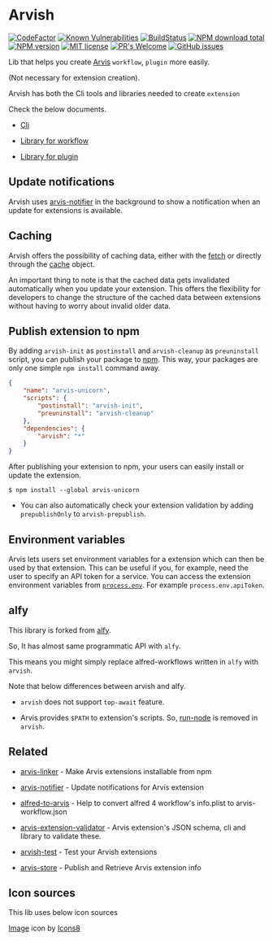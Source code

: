 # Arvish

[![CodeFactor](https://www.codefactor.io/repository/github/jopemachine/arvish/badge)](https://www.codefactor.io/repository/github/jopemachine/arvish)
[![Known Vulnerabilities](https://snyk.io/test/github/jopemachine/arvish/badge.svg)]()
[![BuildStatus](https://api.travis-ci.com/jopemachine/arvish.svg)](https://www.npmjs.com/package/arvish)
[![NPM download total](https://img.shields.io/npm/dt/arvish)](http://badge.fury.io/js/arvish)
[![NPM version](https://badge.fury.io/js/arvish.svg)](http://badge.fury.io/js/arvish)
[![MIT license](https://img.shields.io/badge/License-MIT-blue.svg)](https://lbesson.mit-license.org/)
[![PR's Welcome](https://img.shields.io/badge/PRs-welcome-brightgreen.svg?style=flat)](http://makeapullrequest.com)
[![GitHub issues](https://img.shields.io/github/issues/jopemachine/arvish.svg)](https://GitHub.com/jopemachine/arvish/issues/)

Lib that helps you create [Arvis](https://github.com/jopemachine/arvis) `workflow`, `plugin` more easily.

(Not necessary for extension creation).

Arvish has both the Cli tools and libraries needed to create `extension`

Check the below documents.

* [Cli](./documents/cli.md)

* [Library for workflow](./documents/lib-workflow.md)

* [Library for plugin](./documents/lib-plugin.md)

## Update notifications

Arvish uses [arvis-notifier](https://github.com/jopemachine/arvis-notifier) in the background to show a notification when an update for extensions is available.

## Caching

Arvish offers the possibility of caching data, either with the [fetch](#fetchurl-options) or directly through the [cache](#cache) object.

An important thing to note is that the cached data gets invalidated automatically when you update your extension. This offers the flexibility for developers to change the structure of the cached data between extensions without having to worry about invalid older data.

## Publish extension to npm

By adding `arvish-init` as `postinstall` and `arvish-cleanup` as `preuninstall` script, you can publish your package to [npm](https://npmjs.org). This way, your packages are only one simple `npm install` command away.

```json
{
	"name": "arvis-unicorn",
	"scripts": {
		"postinstall": "arvish-init",
		"preuninstall": "arvish-cleanup"
	},
	"dependencies": {
		"arvish": "*"
	}
}
```

After publishing your extension to npm, your users can easily install or update the extension.

```
$ npm install --global arvis-unicorn
```

* You can also automatically check your extension validation by adding `prepublishOnly` to `arvish-prepublish`.

## Environment variables

Arvis lets users set environment variables for a extension which can then be used by that extension. This can be useful if you, for example, need the user to specify an API token for a service. You can access the extension environment variables from [`process.env`](https://nodejs.org/api/process.html#process_process_env). For example `process.env.apiToken`.


## alfy

This library is forked from [alfy](https://github.com/sindresorhus/alfy).

So, It has almost same programmatic API with `alfy`.

This means you might simply replace alfred-workflows written in `alfy` with `arvish`.

Note that below differences between arvish and alfy.

* `arvish` does not support `top-await` feature.

* Arvis provides `$PATH` to extension's scripts. So, [run-node](https://github.com/sindresorhus/run-node) is removed in `arvish`.

## Related

- [arvis-linker](https://github.com/jopemachine/arvis-linker) - Make Arvis extensions installable from npm

- [arvis-notifier](https://github.com/jopemachine/arvis-notifier) - Update notifications for Arvis extension

- [alfred-to-arvis](https://github.com/jopemachine/alfred-to-arvis) - Help to convert alfred 4 workflow's info.plist to arvis-workflow.json

- [arvis-extension-validator](https://github.com/jopemachine/arvis-extension-validator) - Arvis extension's JSON schema, cli and library to validate these.

- [arvish-test](https://github.com/jopemachine/arvish-test) - Test your Arvish extensions

- [arvis-store](https://github.com/jopemachine/arvis-store) - Publish and Retrieve Arvis extension info

## Icon sources

This lib uses below icon sources

<a target="_blank" href="https://icons8.com">Image</a> icon by <a target="_blank" href="https://icons8.com">Icons8</a>
